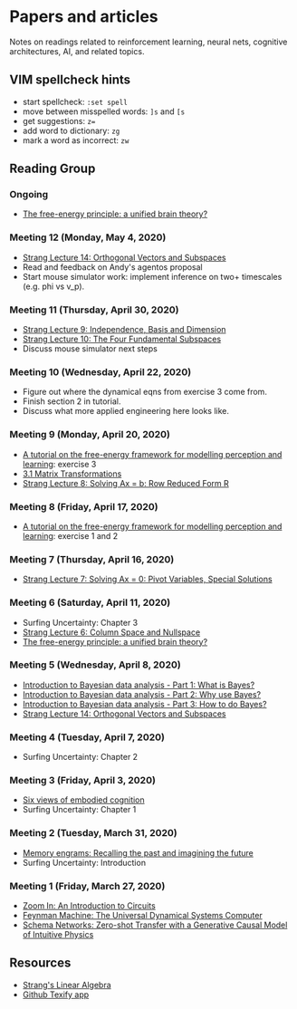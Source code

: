 # Papers and articles

Notes on readings related to reinforcement learning, neural nets,
cognitive architectures, AI, and related topics.

## VIM spellcheck hints

* start spellcheck: `:set spell`
* move between misspelled words: `]s` and `[s`
* get suggestions: `z=`
* add word to dictionary: `zg`
* mark a word as incorrect: `zw`


## Reading Group

### Ongoing
* [The free-energy principle: a unified brain theory?](https://www.fil.ion.ucl.ac.uk/~karl/The%20free-energy%20principle%20A%20unified%20brain%20theory.pdf)

### Meeting 12 (Monday, May 4, 2020)

* [Strang Lecture 14: Orthogonal Vectors and Subspaces](https://www.youtube.com/watch?&v=YzZUIYRCE38)
* Read and feedback on Andy's agentos proposal
* Start mouse simulator work: implement inference on two+ timescales (e.g. phi vs v_p).


### Meeting 11 (Thursday, April 30, 2020)

* [Strang Lecture 9: Independence, Basis and Dimension](https://www.youtube.com/watch?v=yjBerM5jWsc)
* [Strang Lecture 10: The Four Fundamental Subspaces](https://www.youtube.com/watch?v=nHlE7EgJFds)
* Discuss mouse simulator next steps

### Meeting 10 (Wednesday, April 22, 2020)

* Figure out where the dynamical eqns from exercise 3 come from.
* Finish section 2 in tutorial.
* Discuss what more applied engineering here looks like.


### Meeting 9 (Monday, April 20, 2020)

* [A tutorial on the free-energy framework for modelling perception and learning](https://www.sciencedirect.com/science/article/pii/S0022249615000759#bbr000050): exercise 3
* [3.1 Matrix Transformations](https://textbooks.math.gatech.edu/ila/matrix-transformations.html)
* [Strang Lecture 8: Solving Ax = b: Row Reduced Form R](https://www.youtube.com/watch?v=9Q1q7s1jTzU)

### Meeting 8 (Friday, April 17, 2020)

* [A tutorial on the free-energy framework for modelling perception and learning](https://www.sciencedirect.com/science/article/pii/S0022249615000759#bbr000050): exercise 1 and 2

### Meeting 7 (Thursday, April 16, 2020)

* [Strang Lecture 7: Solving Ax = 0: Pivot Variables, Special Solutions](https://www.youtube.com/watch?v=VqP2tREMvt0)

### Meeting 6 (Saturday, April 11, 2020)

* Surfing Uncertainty: Chapter 3
* [Strang Lecture 6: Column Space and Nullspace](https://www.youtube.com/watch?v=8o5Cmfpeo6g)
* [The free-energy principle: a unified brain theory?](https://www.fil.ion.ucl.ac.uk/~karl/The%20free-energy%20principle%20A%20unified%20brain%20theory.pdf)


### Meeting 5 (Wednesday, April 8, 2020)

* [Introduction to Bayesian data analysis - Part 1: What is Bayes?](https://www.youtube.com/watch?v=3OJEae7Qb_o)
* [Introduction to Bayesian data analysis - Part 2: Why use Bayes?](https://www.youtube.com/watch?v=mAUwjSo5TJE)
* [Introduction to Bayesian data analysis - Part 3: How to do Bayes?](https://www.youtube.com/watch?v=Ie-6H_r7I5A)
* [Strang Lecture 14: Orthogonal Vectors and Subspaces](https://www.youtube.com/watch?v=YzZUIYRCE38)

### Meeting 4 (Tuesday, April 7, 2020)

* Surfing Uncertainty: Chapter 2


### Meeting 3 (Friday, April 3, 2020)

* [Six views of embodied cognition](https://cogdev.sitehost.iu.edu/labwork/WilsonSixViewsofEmbodiedCog.pdf)
* Surfing Uncertainty: Chapter 1

### Meeting 2 (Tuesday, March 31, 2020)

* [Memory engrams: Recalling the past and imagining the future](https://science.sciencemag.org/content/367/6473/eaaw4325)
* Surfing Uncertainty: Introduction

### Meeting 1 (Friday, March 27, 2020)

* [Zoom In: An Introduction to Circuits](https://distill.pub/2020/circuits/zoom-in/)
* [Feynman Machine: The Universal Dynamical Systems Computer](https://arxiv.org/abs/1609.03971)
* [Schema Networks: Zero-shot Transfer with a Generative Causal Model of Intuitive Physics](https://arxiv.org/abs/1706.04317)


## Resources

* [Strang's Linear Algebra](https://ocw.mit.edu/courses/mathematics/18-06sc-linear-algebra-fall-2011/resource-index/)
* [Github Texify app](https://stackoverflow.com/a/53981118)
